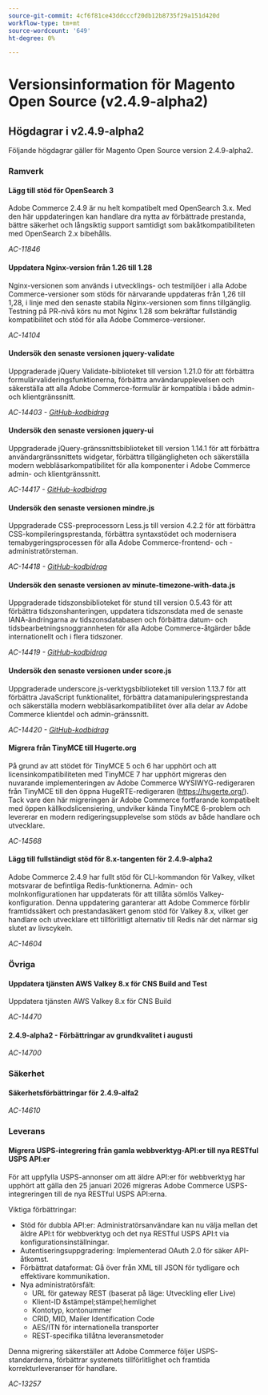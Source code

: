 ```yaml
---
source-git-commit: 4cf6f81ce43ddcccf20db12b8735f29a151d420d
workflow-type: tm+mt
source-wordcount: '649'
ht-degree: 0%

---
```

# Versionsinformation för Magento Open Source (v2.4.9-alpha2)

## Högdagrar i v2.4.9-alpha2

Följande högdagrar gäller för Magento Open Source version 2.4.9-alpha2.

### Ramverk

#### Lägg till stöd för OpenSearch 3

Adobe Commerce 2.4.9 är nu helt kompatibelt med OpenSearch 3.x. Med den här uppdateringen kan handlare dra nytta av förbättrade prestanda, bättre säkerhet och långsiktig support samtidigt som bakåtkompatibiliteten med OpenSearch 2.x bibehålls.

_AC-11846_

#### Uppdatera Nginx-version från 1.26 till 1.28

Nginx-versionen som används i utvecklings- och testmiljöer i alla Adobe Commerce-versioner som stöds för närvarande uppdateras från 1,26 till 1,28, i linje med den senaste stabila Nginx-versionen som finns tillgänglig.
Testning på PR-nivå körs nu mot Nginx 1.28 som bekräftar fullständig kompatibilitet och stöd för alla Adobe Commerce-versioner.

_AC-14104_

#### Undersök den senaste versionen jquery-validate

Uppgraderade jQuery Validate-biblioteket till version 1.21.0 för att förbättra formulärvalideringsfunktionerna, förbättra användarupplevelsen och säkerställa att alla Adobe Commerce-formulär är kompatibla i både admin- och klientgränssnitt.

_AC-14403 - [GitHub-kodbidrag](https://github.com/magento/magento2/commit/98b2848a)_

#### Undersök den senaste versionen jquery-ui

Uppgraderade jQuery-gränssnittsbiblioteket till version 1.14.1 för att förbättra användargränssnittets widgetar, förbättra tillgängligheten och säkerställa modern webbläsarkompatibilitet för alla komponenter i Adobe Commerce admin- och klientgränssnitt.

_AC-14417 - [GitHub-kodbidrag](https://github.com/magento/magento2/commit/77c589a6)_

#### Undersök den senaste versionen mindre.js

Uppgraderade CSS-preprocessorn Less.js till version 4.2.2 för att förbättra CSS-kompileringsprestanda, förbättra syntaxstödet och modernisera temabygeringsprocessen för alla Adobe Commerce-frontend- och -administratörsteman.

_AC-14418 - [GitHub-kodbidrag](https://github.com/magento/magento2/commit/98b2848a)_

#### Undersök den senaste versionen av minute-timezone-with-data.js

Uppgraderade tidszonsbiblioteket för stund till version 0.5.43 för att förbättra tidszonshanteringen, uppdatera tidszonsdata med de senaste IANA-ändringarna av tidszonsdatabasen och förbättra datum- och tidsbearbetningsnoggrannheten för alla Adobe Commerce-åtgärder både internationellt och i flera tidszoner.

_AC-14419 - [GitHub-kodbidrag](https://github.com/magento/magento2/commit/98b2848a)_

#### Undersök den senaste versionen under score.js

Uppgraderade underscore.js-verktygsbiblioteket till version 1.13.7 för att förbättra JavaScript funktionalitet, förbättra datamanipuleringsprestanda och säkerställa modern webbläsarkompatibilitet över alla delar av Adobe Commerce klientdel och admin-gränssnitt.

_AC-14420 - [GitHub-kodbidrag](https://github.com/magento/magento2/commit/98b2848a)_

#### Migrera från TinyMCE till Hugerte.org

På grund av att stödet för TinyMCE 5 och 6 har upphört och att licensinkompatibiliteten med TinyMCE 7 har upphört migreras den nuvarande implementeringen av Adobe Commerce WYSIWYG-redigeraren från TinyMCE till den öppna HugeRTE-redigeraren (https://hugerte.org/).
Tack vare den här migreringen är Adobe Commerce fortfarande kompatibelt med öppen källkodslicensiering, undviker kända TinyMCE 6-problem och levererar en modern redigeringsupplevelse som stöds av både handlare och utvecklare.

_AC-14568_

#### Lägg till fullständigt stöd för 8.x-tangenten för 2.4.9-alpha2

Adobe Commerce 2.4.9 har fullt stöd för CLI-kommandon för Valkey, vilket motsvarar de befintliga Redis-funktionerna. Admin- och molnkonfigurationen har uppdaterats för att tillåta sömlös Valkey-konfiguration.
Denna uppdatering garanterar att Adobe Commerce förblir framtidssäkert och prestandasäkert genom stöd för Valkey 8.x, vilket ger handlare och utvecklare ett tillförlitligt alternativ till Redis när det närmar sig slutet av livscykeln.

_AC-14604_

### Övriga

#### Uppdatera tjänsten AWS Valkey 8.x för CNS Build and Test

Uppdatera tjänsten AWS Valkey 8.x för CNS Build

_AC-14470_

#### 2.4.9-alpha2 - Förbättringar av grundkvalitet i augusti

_AC-14700_

### Säkerhet

#### Säkerhetsförbättringar för 2.4.9-alfa2

_AC-14610_

### Leverans

#### Migrera USPS-integrering från gamla webbverktyg-API:er till nya RESTful USPS API:er

För att uppfylla USPS-annonser om att äldre API:er för webbverktyg har upphört att gälla den 25 januari 2026 migreras Adobe Commerce USPS-integreringen till de nya RESTful USPS API:erna.

Viktiga förbättringar:

* Stöd för dubbla API:er: Administratörsanvändare kan nu välja mellan det äldre API:t för webbverktyg och det nya RESTful USPS API:t via konfigurationsinställningar.
* Autentiseringsuppgradering: Implementerad OAuth 2.0 för säker API-åtkomst.
* Förbättrat dataformat: Gå över från XML till JSON för tydligare och effektivare kommunikation.
* Nya administratörsfält:
   * URL för gateway REST (baserat på läge: Utveckling eller Live)
   * Klient-ID &amp;stämpel;stämpel;hemlighet
   * Kontotyp, kontonummer
   * CRID, MID, Mailer Identification Code
   * AES/ITN för internationella transporter
   * REST-specifika tillåtna leveransmetoder

Denna migrering säkerställer att Adobe Commerce följer USPS-standarderna, förbättrar systemets tillförlitlighet och framtida korrekturleveranser för handlare.

_AC-13257_
